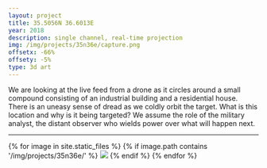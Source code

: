```yaml
---
layout: project
title: 35.5056N 36.6013E
year: 2018
description: single channel, real-time projection
img: /img/projects/35n36e/capture.png
offsetx: -66%
offsety: -5%
type: 3d art
---
```


We are looking at the live feed from a drone as it circles around a small compound consisting of an industrial building and a residential house. There is an uneasy sense of dread as we coldly orbit the target. What is this location and why is it being targeted? We assume the role of the military analyst, the distant observer who wields power over what will happen next.

<hr>

<div>
{% for image in site.static_files %}
  {% if image.path contains '/img/projects/35n36e/' %}
    <img class="projectimage" src="{{ site.baseurl }}{{ image.path }}">
  {% endif %}
{% endfor %}
</div>